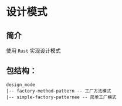 # 设计模式

## 简介

使用 `Rust` 实现设计模式

## 包结构：

```
design_mode
|-- factory-method-pattern -- 工厂方法模式
|-- simple-factory-patternee -- 简单工厂模式
```
